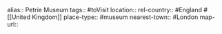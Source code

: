 alias:: Petrie Museum
tags:: #toVisit
location::
rel-country:: #England #[[United Kingdom]]
place-type:: #museum
nearest-town:: #London
map-url::
